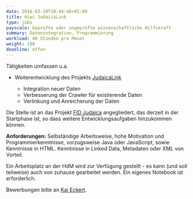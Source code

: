 ```yaml
---
date: 2016-03-10T10:44:48+01:00
title: Hiwi JudaicaLink
type: jobs
payscale: Geprüfte oder ungeprüfte wissenschaftliche Hilfskraft
summary: Datenintegration, Programmierung
workload: 40 Stunden pro Monat
weight: 100
deadline: offen
---
```


Tätigkeiten umfassen u.a.

- Weiterentwicklung des Projekts [JudaicaLink](http://www.judaicalink.org)

  * Integration neuer Daten
  * Verbesserung der Crawler für existierende Daten
  * Verlinkung und Anreicherung der Daten
  
Die Stelle ist an das Projekt [FID Judaica](/projects/fid-judaica) angegliedert, das derzeit in der Startphase ist, so dass weitere Entwicklungsaufgaben hinzukommen können.

**Anforderungen:**
Selbständige Arbeitsweise, hohe Motivation und Programmierkenntnisse, vorzugsweise Java oder JavaScript, sowie Kenntnisse in HTML. Kenntnisse in Linked Data, Metadaten oder XML von Vorteil.

Ein Arbeitsplatz an der HdM wird zur Verfügung gestellt - es kann (und
soll teilweise) auch von zuhause gearbeitet werden. Ein eigenes Notebook
ist erforderlich.

Bewerbungen bitte an [Kai Eckert](/people/kai-eckert).
